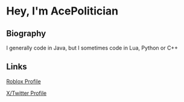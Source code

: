 # Hey, I'm AcePolitician

## Biography
I generally code in Java, but I sometimes code in Lua, Python or C++

## Links
[Roblox Profile](https://www.roblox.com/users/1931986514/profile)

[X/Twitter Profile](https://x.com/AcePolitician)
